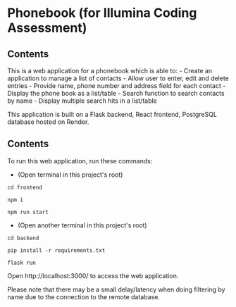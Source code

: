 # Phonebook (for Illumina Coding Assessment)

## Contents
This is a web application for a phonebook which is able to:
    - Create an application to manage a list of contacts
    - Allow user to enter, edit and delete entries
    - Provide name, phone number and address field for each contact
    - Display the phone book as a list/table
    - Search function to search contacts by name
    - Display multiple search hits in a list/table

This application is built on a Flask backend, React frontend, PostgreSQL database hosted on Render.

## Contents
To run this web application, run these commands: 
- (Open terminal in this project's root)
```
cd frontend
```
```
npm i
```
```
npm run start
```
- (Open another terminal in this project's root)
```
cd backend
```
```
pip install -r requirements.txt
```
```
flask run
```

Open http://localhost:3000/ to access the web application.

Please note that there may be a small delay/latency when doing filtering by name due to the connection to the remote database.